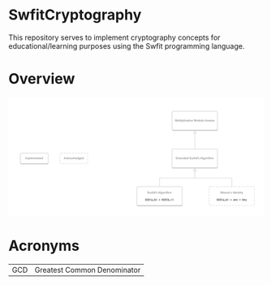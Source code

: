 # SwfitCryptography

This repository serves to implement cryptography concepts for educational/learning purposes using the Swfit programming language.

# Overview

![Overview Image](Sources/SwfitCryptography/Resources/Overview.png "Overview")

# Acronyms

|   |  |
| ------------- | ------------- |
| GCD  | Greatest Common Denominator  |
